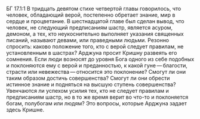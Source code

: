 БГ 17.1:1	В тридцать девятом стихе четвертой главы говорилось, что человек, обладающий верой, постепенно обретает знание, мир в сердце и процветание. В шестнадцатой главе был сделан вывод, что человек, не следующий предписаниям шастр, является асуром, демоном, а тех, кто неукоснительно выполняет указания священных писаний, называют девами, или праведными людьми. Резонно спросить: каково положение того, кто с верой следует правилам, не установленным в шастрах? Арджуна просит Кришну развеять его сомнения. Если люди возносят до уровня Бога одного из себе подобных и поклоняются ему с верой и преданностью, к какой гуне — благости, страсти или невежества — относится это поклонение? Смогут ли они таким образом достичь совершенства? Смогут ли они обрести истинное знание и подняться на высшую ступень совершенства? Увенчаются ли успехом усилия тех, кто не следует правилам и предписаниям шастр, но в то же время верит во что-то и поклоняется богам, полубогам или людям? Это вопросы, которые Арджуна задает здесь Кришне.